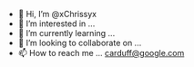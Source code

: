 - 👋 Hi, I’m @xChrissyx
- 👀 I’m interested in ...
- 🌱 I’m currently learning ...
- 💞️ I’m looking to collaborate on ...
- 📫 How to reach me ... carduff@google.com

<!---
xChrissyx/xChrissyx is a ✨ special ✨ repository because its `README.md` (this file) appears on your GitHub profile.
You can click the Preview link to take a look at your changes.
--->
